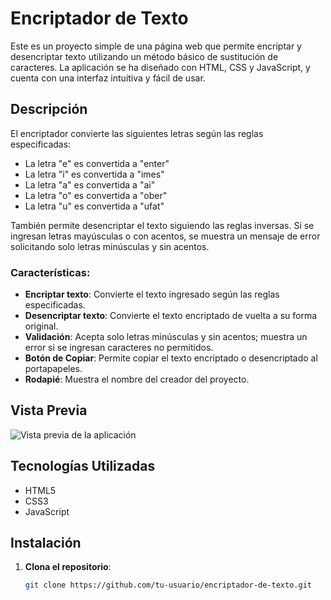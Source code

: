 # Encriptador de Texto

Este es un proyecto simple de una página web que permite encriptar y desencriptar texto utilizando un método básico de sustitución de caracteres. La aplicación se ha diseñado con HTML, CSS y JavaScript, y cuenta con una interfaz intuitiva y fácil de usar.

## Descripción

El encriptador convierte las siguientes letras según las reglas especificadas:

- La letra "e" es convertida a "enter"
- La letra "i" es convertida a "imes"
- La letra "a" es convertida a "ai"
- La letra "o" es convertida a "ober"
- La letra "u" es convertida a "ufat"

También permite desencriptar el texto siguiendo las reglas inversas. Si se ingresan letras mayúsculas o con acentos, se muestra un mensaje de error solicitando solo letras minúsculas y sin acentos.

### Características:

- **Encriptar texto**: Convierte el texto ingresado según las reglas especificadas.
- **Desencriptar texto**: Convierte el texto encriptado de vuelta a su forma original.
- **Validación**: Acepta solo letras minúsculas y sin acentos; muestra un error si se ingresan caracteres no permitidos.
- **Botón de Copiar**: Permite copiar el texto encriptado o desencriptado al portapapeles.
- **Rodapié**: Muestra el nombre del creador del proyecto.

## Vista Previa

![Vista previa de la aplicación](ruta-a-la-imagen.png)

## Tecnologías Utilizadas

- HTML5
- CSS3
- JavaScript

## Instalación

1. **Clona el repositorio**:
   ```bash
   git clone https://github.com/tu-usuario/encriptador-de-texto.git
